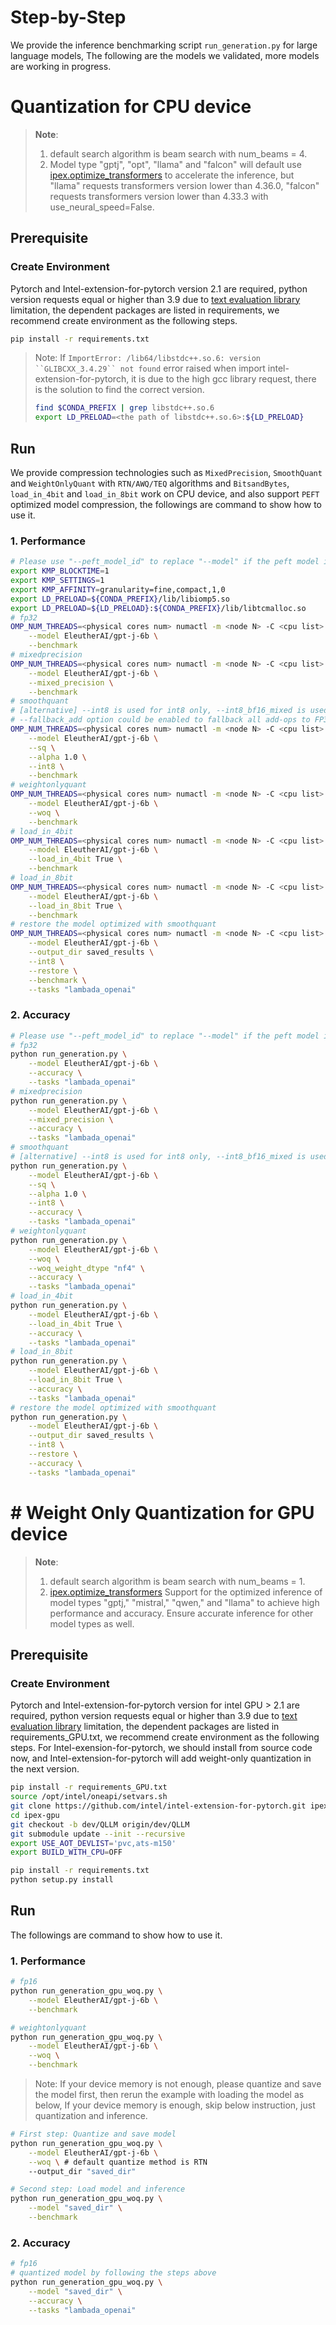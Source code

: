 # Step-by-Step
We provide the inference benchmarking script `run_generation.py` for large language models, The following are the models we validated, more models are working in progress.

# Quantization for CPU device
>**Note**: 
> 1.  default search algorithm is beam search with num_beams = 4.
> 2. Model type "gptj", "opt", "llama" and "falcon" will default use [ipex.optimize_transformers](https://github.com/intel/intel-extension-for-pytorch/blob/339bd251841e153ad9c34e1033ab8b2d936a1781/docs/tutorials/llm/llm_optimize_transformers.md) to accelerate the inference, but "llama" requests transformers version lower than 4.36.0, "falcon" requests transformers version lower than 4.33.3 with use_neural_speed=False.
## Prerequisite​
### Create Environment​
Pytorch and Intel-extension-for-pytorch version 2.1 are required, python version requests equal or higher than 3.9 due to [text evaluation library](https://github.com/EleutherAI/lm-evaluation-harness/tree/master) limitation, the dependent packages are listed in requirements, we recommend create environment as the following steps.

```bash
pip install -r requirements.txt
```

> Note: If `ImportError: /lib64/libstdc++.so.6: version ``GLIBCXX_3.4.29`` not found` error raised when import intel-extension-for-pytorch, it is due to the high gcc library request, there is the solution to find the correct version.
> ```bash
> find $CONDA_PREFIX | grep libstdc++.so.6
> export LD_PRELOAD=<the path of libstdc++.so.6>:${LD_PRELOAD}
> ```


## Run
We provide compression technologies such as `MixedPrecision`, `SmoothQuant` and `WeightOnlyQuant` with `RTN/AWQ/TEQ` algorithms and `BitsandBytes`, `load_in_4bit` and `load_in_8bit` work on CPU device, and also support `PEFT` optimized model compression, the followings are command to show how to use it.

### 1. Performance
``` bash
# Please use "--peft_model_id" to replace "--model" if the peft model is used.
export KMP_BLOCKTIME=1
export KMP_SETTINGS=1
export KMP_AFFINITY=granularity=fine,compact,1,0
export LD_PRELOAD=${CONDA_PREFIX}/lib/libiomp5.so
export LD_PRELOAD=${LD_PRELOAD}:${CONDA_PREFIX}/lib/libtcmalloc.so
# fp32
OMP_NUM_THREADS=<physical cores num> numactl -m <node N> -C <cpu list> python run_generation.py \
    --model EleutherAI/gpt-j-6b \
    --benchmark
# mixedprecision
OMP_NUM_THREADS=<physical cores num> numactl -m <node N> -C <cpu list> python run_generation.py \
    --model EleutherAI/gpt-j-6b \
    --mixed_precision \
    --benchmark
# smoothquant
# [alternative] --int8 is used for int8 only, --int8_bf16_mixed is used for int8 mixed bfloat16 precision.
# --fallback_add option could be enabled to fallback all add-ops to FP32.
OMP_NUM_THREADS=<physical cores num> numactl -m <node N> -C <cpu list> python run_generation.py \
    --model EleutherAI/gpt-j-6b \
    --sq \
    --alpha 1.0 \
    --int8 \
    --benchmark
# weightonlyquant
OMP_NUM_THREADS=<physical cores num> numactl -m <node N> -C <cpu list> python run_generation.py \
    --model EleutherAI/gpt-j-6b \
    --woq \
    --benchmark
# load_in_4bit
OMP_NUM_THREADS=<physical cores num> numactl -m <node N> -C <cpu list> python run_generation.py \
    --model EleutherAI/gpt-j-6b \
    --load_in_4bit True \
    --benchmark
# load_in_8bit
OMP_NUM_THREADS=<physical cores num> numactl -m <node N> -C <cpu list> python run_generation.py \
    --model EleutherAI/gpt-j-6b \
    --load_in_8bit True \
    --benchmark
# restore the model optimized with smoothquant
OMP_NUM_THREADS=<physical cores num> numactl -m <node N> -C <cpu list> python run_generation.py \
    --model EleutherAI/gpt-j-6b \
    --output_dir saved_results \
    --int8 \
    --restore \
    --benchmark \
    --tasks "lambada_openai"

```

### 2. Accuracy
```bash
# Please use "--peft_model_id" to replace "--model" if the peft model is used.
# fp32
python run_generation.py \
    --model EleutherAI/gpt-j-6b \
    --accuracy \
    --tasks "lambada_openai"
# mixedprecision
python run_generation.py \
    --model EleutherAI/gpt-j-6b \
    --mixed_precision \
    --accuracy \
    --tasks "lambada_openai"
# smoothquant
# [alternative] --int8 is used for int8 only, --int8_bf16_mixed is used for int8 mixed bfloat16 precision.
python run_generation.py \
    --model EleutherAI/gpt-j-6b \
    --sq \
    --alpha 1.0 \
    --int8 \
    --accuracy \
    --tasks "lambada_openai"
# weightonlyquant
python run_generation.py \
    --model EleutherAI/gpt-j-6b \
    --woq \
    --woq_weight_dtype "nf4" \
    --accuracy \
    --tasks "lambada_openai"
# load_in_4bit
python run_generation.py \
    --model EleutherAI/gpt-j-6b \
    --load_in_4bit True \
    --accuracy \
    --tasks "lambada_openai"
# load_in_8bit
python run_generation.py \
    --model EleutherAI/gpt-j-6b \
    --load_in_8bit True \
    --accuracy \
    --tasks "lambada_openai"
# restore the model optimized with smoothquant
python run_generation.py \
    --model EleutherAI/gpt-j-6b \
    --output_dir saved_results \
    --int8 \
    --restore \
    --accuracy \
    --tasks "lambada_openai"

```

# # Weight Only Quantization for GPU device
>**Note**: 
> 1.  default search algorithm is beam search with num_beams = 1.
> 2. [ipex.optimize_transformers](https://github.com/intel/intel-extension-for-pytorch/blob/v2.1.10%2Bxpu/docs/tutorials/llm/llm_optimize_transformers.md) Support for the optimized inference of model types "gptj," "mistral," "qwen," and "llama" to achieve high performance and accuracy. Ensure accurate inference for other model types as well.
## Prerequisite​
### Create Environment​
Pytorch and Intel-extension-for-pytorch version for intel GPU > 2.1 are required, python version requests equal or higher than 3.9 due to [text evaluation library](https://github.com/EleutherAI/lm-evaluation-harness/tree/master) limitation, the dependent packages are listed in requirements_GPU.txt, we recommend create environment as the following steps. For Intel-exension-for-pytorch, we should install from source code now, and Intel-extension-for-pytorch will add weight-only quantization in the next version.

```bash
pip install -r requirements_GPU.txt
source /opt/intel/oneapi/setvars.sh
git clone https://github.com/intel/intel-extension-for-pytorch.git ipex-gpu
cd ipex-gpu
git checkout -b dev/QLLM origin/dev/QLLM
git submodule update --init --recursive
export USE_AOT_DEVLIST='pvc,ats-m150'
export BUILD_WITH_CPU=OFF

pip install -r requirements.txt
python setup.py install
```

## Run
The followings are command to show how to use it.

### 1. Performance
``` bash
# fp16
python run_generation_gpu_woq.py \
    --model EleutherAI/gpt-j-6b \
    --benchmark

# weightonlyquant
python run_generation_gpu_woq.py \
    --model EleutherAI/gpt-j-6b \
    --woq \
    --benchmark
```
> Note: If your device memory is not enough, please quantize and save the model first, then rerun the example with loading the model as below, If your device memory is enough, skip below instruction, just quantization and inference.
```bash
# First step: Quantize and save model
python run_generation_gpu_woq.py \
    --model EleutherAI/gpt-j-6b \
    --woq \ # default quantize method is RTN
    --output_dir "saved_dir"

# Second step: Load model and inference
python run_generation_gpu_woq.py \
    --model "saved_dir" \
    --benchmark
```

### 2. Accuracy
```bash
# fp16
# quantized model by following the steps above
python run_generation_gpu_woq.py \
    --model "saved_dir" \
    --accuracy \
    --tasks "lambada_openai"
```
